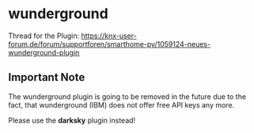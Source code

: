 # wunderground

Thread for the Plugin: https://knx-user-forum.de/forum/supportforen/smarthome-py/1059124-neues-wunderground-plugin


## Important Note

The wunderground plugin is going to be removed in the future 
due to the fact, that wunderground (IBM) does not offer free 
API keys any more.

Please use the **darksky** plugin instead!